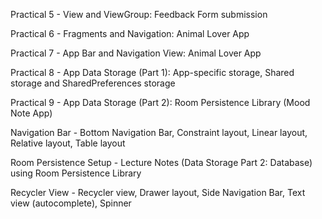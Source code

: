 Practical 5 - View and ViewGroup: Feedback Form submission

Practical 6 - Fragments and Navigation: Animal Lover App

Practical 7 - App Bar and Navigation View: Animal Lover App

Practical 8 - App Data Storage (Part 1): App-specific storage, Shared storage and SharedPreferences storage

Practical 9 - App Data Storage (Part 2): Room Persistence Library (Mood Note App)

Navigation Bar - Bottom Navigation Bar, Constraint layout, Linear layout, Relative layout, Table layout

Room Persistence Setup - Lecture Notes (Data Storage Part 2: Database) using Room Persistence Library

Recycler View - Recycler view, Drawer layout, Side Navigation Bar, Text view (autocomplete), Spinner

